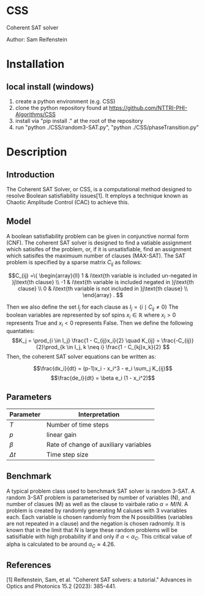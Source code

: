 # CSS
Coherent SAT solver

Author: Sam Reifenstein

# Installation

## local install (windows)

1) create a python environment (e.g. CSS)
2) clone the python repository found at https://github.com/NTTRI-PHI-Algorithms/CSS
3) install via "pip install ." at the root of the repository
4) run "python ./CSS/random3-SAT.py",
"python ./CSS/phaseTransition.py"


# Description

## Introduction

The Coherent SAT Solver, or CSS, is a computational method designed to resolve Boolean satisfiability issues[1]. It employs a technique known as Chaotic Amplitude Control (CAC) to achieve this.

## Model

A boolean satisfiability problem can be given in conjunctive normal form (CNF). 
The coherent SAT solver is designed to find a vatiable assignment which satisifes of the problem, or, if it is unsatisfiable, find an assignment which satisifes the maximuum number of clauses (MAX-SAT). The SAT problem is specified by a sparse matrix $C_{ij}$ as follows:

$$C_{ij} =\{
\begin{array}{ll}
      1 &  i\text{th variable is included un-negated in }j\text{th clause} \\
      -1 & i\text{th variable is included negated in }j\text{th clause} \\
      0 & i\text{th variable is not included in }j\text{th clause} \\
\end{array} 
. $$


Then we also define the set $I_j$ for each clause as $I_j = \{ i \mid C_{ij} \neq 0 \}$
The boolean variables are represented by sof spins $x_i \in \mathbb{R}$ where $x_i > 0$ represents True and $x_i < 0$ represents False. Then we define the following quantaties:
$$K_j = \prod_{i \in I_j} \frac{1 - C_{ij}x_i}{2} \quad K_{ij} = \frac{-C_{ij}}{2}\prod_{k \in I_j, k \neq i} \frac{1 - C_{kj}x_k}{2} $$
Then, the coherent SAT solver equations can be written as:

$$\frac{dx_i}{dt} = (p-1)x_i - x_i^3 - e_i \sum_j K_{ij}$$
$$\frac{de_i}{dt} = \beta e_i (1 - x_i^2)$$

## Parameters

| Parameter | Interpretation |
| --------------- | --------------- |
| $T$          | Number of time steps         |
| $p$         | linear gain          |
| $\beta$         | Rate of change of auxiliary variables          |
| $\Delta t$         | Time step size          |


## Benchmark

A typical problem class used to benchmark SAT solver is random 3-SAT. A random 3-SAT problem is parameterised by number of variables (N), and number of clasues (M) as well as the clause to vairbale ratio $\alpha = M/N$. A problem is created by randomly generating M caluses with 3 vvariables each. Each variable is chosen randomly from the N possibilities (variables are not repeated in a clause) and the negation is chosen radnomly. It is known that in the limit that $N$ is large these random problems will be satisifiable with high probability if and only if $\alpha < \alpha_C$. This critical value of alpha is calculated to be around $\alpha_C \approx 4.26$.

## References

[1] Reifenstein, Sam, et al. "Coherent SAT solvers: a tutorial." Advances in Optics and Photonics 15.2 (2023): 385-441.